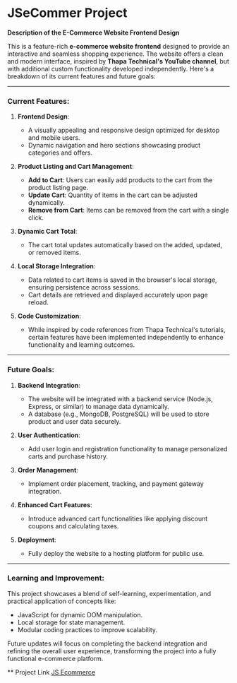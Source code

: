 # JSeCommer Project

**Description of the E-Commerce Website Frontend Design**

This is a feature-rich **e-commerce website frontend** designed to provide an interactive and seamless shopping experience. The website offers a clean and modern interface, inspired by **Thapa Technical's YouTube channel**, but with additional custom functionality developed independently. Here's a breakdown of its current features and future goals:

---

### **Current Features**:

1. **Frontend Design**:

   - A visually appealing and responsive design optimized for desktop and mobile users.
   - Dynamic navigation and hero sections showcasing product categories and offers.

2. **Product Listing and Cart Management**:

   - **Add to Cart**: Users can easily add products to the cart from the product listing page.
   - **Update Cart**: Quantity of items in the cart can be adjusted dynamically.
   - **Remove from Cart**: Items can be removed from the cart with a single click.

3. **Dynamic Cart Total**:

   - The cart total updates automatically based on the added, updated, or removed items.

4. **Local Storage Integration**:

   - Data related to cart items is saved in the browser's local storage, ensuring persistence across sessions.
   - Cart details are retrieved and displayed accurately upon page reload.

5. **Code Customization**:
   - While inspired by code references from Thapa Technical's tutorials, certain features have been implemented independently to enhance functionality and learning outcomes.

---

### **Future Goals**:

1. **Backend Integration**:

   - The website will be integrated with a backend service (Node.js, Express, or similar) to manage data dynamically.
   - A database (e.g., MongoDB, PostgreSQL) will be used to store product and user data securely.

2. **User Authentication**:

   - Add user login and registration functionality to manage personalized carts and purchase history.

3. **Order Management**:

   - Implement order placement, tracking, and payment gateway integration.

4. **Enhanced Cart Features**:

   - Introduce advanced cart functionalities like applying discount coupons and calculating taxes.

5. **Deployment**:
   - Fully deploy the website to a hosting platform for public use.

---

### **Learning and Improvement**:

This project showcases a blend of self-learning, experimentation, and practical application of concepts like:

- JavaScript for dynamic DOM manipulation.
- Local storage for state management.
- Modular coding practices to improve scalability.

Future updates will focus on completing the backend integration and refining the overall user experience, transforming the project into a fully functional e-commerce platform.

** Project Link 
[JS Ecommerce ](https://jsecome.netlify.app/)
